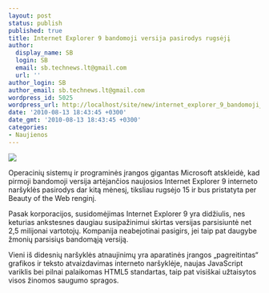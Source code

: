 ```yaml
---
layout: post
status: publish
published: true
title: Internet Explorer 9 bandomoji versija pasirodys rugsėjį
author:
  display_name: SB
  login: SB
  email: sb.technews.lt@gmail.com
  url: ''
author_login: SB
author_email: sb.technews.lt@gmail.com
wordpress_id: 5025
wordpress_url: http://localhost/site/new/internet_explorer_9_bandomoji_versija_pasirodys_rugseji/
date: '2010-08-13 18:43:45 +0300'
date_gmt: '2010-08-13 18:43:45 +0300'
categories:
- Naujienos
---
```

<div class="imgright"><img src="http://t0.gstatic.com/images?q=tbn:BjDIi0EgEOOeeM:http://www.turners.co.nz/About/news/PublishingImages/General%2520Logos/internet-explorer-logo.jpg"  /></div>
<p>Operacinių sistemų ir programinės įrangos gigantas Microsoft atskleidė, kad pirmoji bandomoji versija artėjančios naujosios Internet Explorer 9 interneto naršyklės pasirodys dar kitą mėnesį, tiksliau rugsėjo 15 ir bus pristatyta per Beauty of the Web renginį.</p>
<p>Pasak korporacijos, susidomėjimas Internet Explorer 9 yra didžiulis, nes keturias ankstesnes daugiau susipažinimui skirtas versijas parsisiuntė net 2,5 milijonai vartotojų. Kompanija neabejotinai pasigirs, jei taip pat daugybe žmonių parsisiųs bandomąją versiją.</p>
<p>Vieni iš didesnių naršyklės atnaujinimų yra aparatinės įrangos „pagreitintas“ grafikos ir teksto atvaizdavimas interneto naršyklėje, naujas JavaScript variklis bei pilnai palaikomas HTML5 standartas, taip pat visiškai užtaisytos visos žinomos saugumo spragos.<br /></p>
